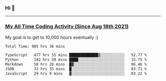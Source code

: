 ### Hi 🙂

---

### <a href="https://wakatime.com/@Eroxl">My All Time Coding Activity (Since Aug 18th 2021)</a>
My goal is to get to 10,000 hours eventually :)
<!--START_SECTION:waka-->

```txt
Total Time: 905 hrs 36 mins

TypeScript   477 hrs 55 mins █████████████▒░░░░░░░░░░░   52.77 %
Python       142 hrs 38 mins ████░░░░░░░░░░░░░░░░░░░░░   15.75 %
Markdown     58 hrs 28 mins  █▓░░░░░░░░░░░░░░░░░░░░░░░   06.46 %
JSON         33 hrs 33 mins  █░░░░░░░░░░░░░░░░░░░░░░░░   03.71 %
JavaScript   29 hrs 9 mins   ▓░░░░░░░░░░░░░░░░░░░░░░░░   03.22 %
```

<!--END_SECTION:waka-->
